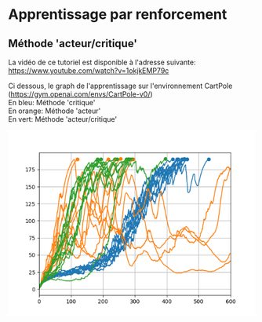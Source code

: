 # Apprentissage par renforcement
## Méthode 'acteur/critique'

La vidéo de ce tutoriel est disponible à l'adresse suivante:<br>
https://www.youtube.com/watch?v=1okjkEMP79c

Ci dessous, le graph de l'apprentissage sur l'environnement CartPole (https://gym.openai.com/envs/CartPole-v0/)<br>
En bleu: Méthode 'critique'<br>
En orange: Méthode 'acteur'<br>
En vert: Méthode 'acteur/critique'<br>

![image](graph.png)
